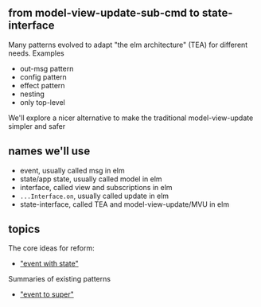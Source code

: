 ## from model-view-update-sub-cmd to state-interface

Many patterns evolved to adapt "the elm architecture" (TEA) for different needs. Examples
- out-msg pattern
- config pattern
- effect pattern
- nesting
- only top-level

We'll explore a nicer alternative to make the traditional model-view-update simpler and safer

## names we'll use
- event, usually called msg in elm
- state/app state, usually called model in elm
- interface, called view and subscriptions in elm
- `...Interface.on`, usually called update in elm
- state-interface, called TEA and model-view-update/MVU in elm

## topics
The core ideas for reform:
- ["event with state"](event-with-state.md)

Summaries of existing patterns
- ["event to super"](event-to-super.md)
